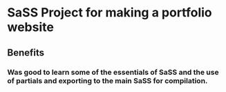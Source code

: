 # SaSS Project for making a portfolio website

## Benefits

### Was good to learn some of the essentials of SaSS and the use of partials and exporting to the main SaSS for compilation.
